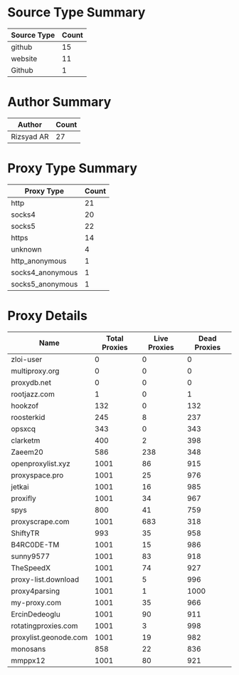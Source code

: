 # Source Type Summary

| Source Type | Count |
|-------------|-------|
| github | 15 |
| website | 11 |
| Github | 1 |


# Author Summary

| Author | Count |
|--------|-------|
| Rizsyad AR | 27 |


# Proxy Type Summary

| Proxy Type | Count |
|------------|-------|
| http | 21 |
| socks4 | 20 |
| socks5 | 22 |
| https | 14 |
| unknown | 4 |
| http_anonymous | 1 |
| socks4_anonymous | 1 |
| socks5_anonymous | 1 |


# Proxy Details

| Name | Total Proxies | Live Proxies | Dead Proxies |
|------|---------------|--------------|---------------|
| zloi-user | 0 | 0 | 0 |
| multiproxy.org | 0 | 0 | 0 |
| proxydb.net | 0 | 0 | 0 |
| rootjazz.com | 1 | 0 | 1 |
| hookzof | 132 | 0 | 132 |
| roosterkid | 245 | 8 | 237 |
| opsxcq | 343 | 0 | 343 |
| clarketm | 400 | 2 | 398 |
| Zaeem20 | 586 | 238 | 348 |
| openproxylist.xyz | 1001 | 86 | 915 |
| proxyspace.pro | 1001 | 25 | 976 |
| jetkai | 1001 | 16 | 985 |
| proxifly | 1001 | 34 | 967 |
| spys | 800 | 41 | 759 |
| proxyscrape.com | 1001 | 683 | 318 |
| ShiftyTR | 993 | 35 | 958 |
| B4RC0DE-TM | 1001 | 15 | 986 |
| sunny9577 | 1001 | 83 | 918 |
| TheSpeedX | 1001 | 74 | 927 |
| proxy-list.download | 1001 | 5 | 996 |
| proxy4parsing | 1001 | 1 | 1000 |
| my-proxy.com | 1001 | 35 | 966 |
| ErcinDedeoglu | 1001 | 90 | 911 |
| rotatingproxies.com | 1001 | 3 | 998 |
| proxylist.geonode.com | 1001 | 19 | 982 |
| monosans | 858 | 22 | 836 |
| mmppx12 | 1001 | 80 | 921 |

